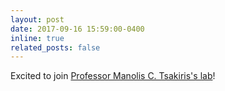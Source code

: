 ```yaml
---
layout: post
date: 2017-09-16 15:59:00-0400
inline: true
related_posts: false
---
```


Excited to join [Professor Manolis C. Tsakiris's lab](https://sites.google.com/site/manolisctsakiris/)!
